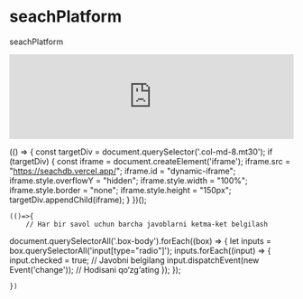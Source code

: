 # seachPlatform
seachPlatform
<iframe src="http://localhost:5173/" id="dynamic-iframe" style="overflow-y: hidden; width: 100%; border: none; height: 150px;">
</iframe>

  (() => {
      const targetDiv = document.querySelector('.col-md-8.mt30');
      if (targetDiv) {
        const iframe = document.createElement('iframe');
        iframe.src = "https://seachdb.vercel.app/";
        iframe.id = "dynamic-iframe";
        iframe.style.overflowY = "hidden";
        iframe.style.width = "100%";
        iframe.style.border = "none";
        iframe.style.height = "150px";
        targetDiv.appendChild(iframe);
      }
    })();

    (()=>{
        // Har bir savol uchun barcha javoblarni ketma-ket belgilash
document.querySelectorAll('.box-body').forEach((box) => {
    let inputs = box.querySelectorAll('input[type="radio"]');
    inputs.forEach((input) => {
        input.checked = true; // Javobni belgilang
        input.dispatchEvent(new Event('change')); // Hodisani qo‘zg‘ating
    });
});

    })